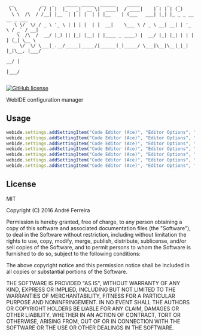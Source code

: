 ``` 
 __          __  _    _____ _____  ______    _____      _   _   _                 
 \ \        / / | |  |_   _|  __ \|  ____|  / ____|    | | | | (_)                
  \ \  /\  / /__| |__  | | | |  | | |__    | (___   ___| |_| |_ _ _ __   __ _ ___ 
   \ \/  \/ / _ \ '_ \ | | | |  | |  __|    \___ \ / _ \ __| __| | '_ \ / _` / __|
    \  /\  /  __/ |_) || |_| |__| | |____ _ ____) |  __/ |_| |_| | | | | (_| \__ \
     \/  \/ \___|_.__/_____|_____/|______(_)_____/ \___|\__|\__|_|_| |_|\__, |___/
                                                                         __/ |    
                                                                        |___/     
                                                                                                                                                                                                                                                                                                                           
```                                                                                                                                                 

[![GitHub license](https://img.shields.io/badge/license-MIT-blue.svg)](https://raw.githubusercontent.com/jsrun/core.system.settings/master/LICENSE)

WebIDE configuration manager
 
## Usage

```js
webide.settings.addSettingItem("Code Editor (Ace)", "Editor Options", "ace.editor.selectionStyle", "Selection Style", "option", "line", "line:Line|text:Text", "webide.settings.setAceEditor");
webide.settings.addSettingItem("Code Editor (Ace)", "Editor Options", "ace.editor.highlightActiveLine", "Highlight Active Line", "boolean", true, null, "webide.settings.setAceEditor");
webide.settings.addSettingItem("Code Editor (Ace)", "Editor Options", "ace.editor.highlightSelectedWord", "Highlight Selected Word", "boolean", true, null, "webide.settings.setAceEditor");
webide.settings.addSettingItem("Code Editor (Ace)", "Editor Options", "ace.editor.cursorStyle", "Cursor Style", "option", "ace", "ace:Ace|slim:Slim|smooth:Smooth|wide:Wide", "webide.settings.setAceEditor");
webide.settings.addSettingItem("Code Editor (Ace)", "Editor Options", "ace.editor.behavioursEnabled", "Behaviours Enabled", "boolean", true, null, "webide.settings.setAceEditor");
webide.settings.addSettingItem("Code Editor (Ace)", "Editor Options", "ace.editor.wrapBehavioursEnabled", "Wrap Behaviours Enabled", "boolean", true, null, "webide.settings.setAceEditor");
webide.settings.addSettingItem("Code Editor (Ace)", "Editor Options", "ace.editor.autoScrollEditorIntoView", "Auto Scroll Editor Into View", "boolean", false, null, "webide.settings.setAceEditor");
```

## License

  MIT
  
  Copyright (C) 2016 André Ferreira

  Permission is hereby granted, free of charge, to any person obtaining a copy of this software and associated documentation files (the "Software"), to deal in the Software without restriction, including without limitation the rights to use, copy, modify, merge, publish, distribute, sublicense, and/or sell copies of the Software, and to permit persons to whom the Software is furnished to do so, subject to the following conditions:

  The above copyright notice and this permission notice shall be included in all copies or substantial portions of the Software.

  THE SOFTWARE IS PROVIDED "AS IS", WITHOUT WARRANTY OF ANY KIND, EXPRESS OR IMPLIED, INCLUDING BUT NOT LIMITED TO THE WARRANTIES OF MERCHANTABILITY, FITNESS FOR A PARTICULAR PURPOSE AND NONINFRINGEMENT. IN NO EVENT SHALL THE AUTHORS OR COPYRIGHT HOLDERS BE LIABLE FOR ANY CLAIM, DAMAGES OR OTHER LIABILITY, WHETHER IN AN ACTION OF CONTRACT, TORT OR OTHERWISE, ARISING FROM, OUT OF OR IN CONNECTION WITH THE SOFTWARE OR THE USE OR OTHER DEALINGS IN THE SOFTWARE.